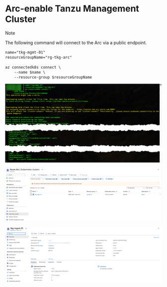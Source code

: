 
# Arc-enable Tanzu Management Cluster


>[!NOTE]
The following command will connect to the Arc via a public endpoint.
```
name="tkg-mgmt-01"
resourceGroupName="rg-tkg-arc"

az connectedk8s connect \
    --name $name \
    --resource-group $resourceGroupName
```

![image](/5.0_Arc-enabled_Tanzu/5.2_Deployment/img/clusterConnect-Install.png)


![image](/5.0_Arc-enabled_Tanzu/5.2_Deployment//img/AzureArc-Overview.png)


![image](/5.0_Arc-enabled_Tanzu/5.2_Deployment//img/AzureArc-Resource.png)